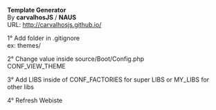 **Template Generator<br>**
By **carvalhosJS** / **NAUS**<br>
URL: http://carvalhosjs.github.io/

1° Add folder in .gitignore<br>
ex: themes/<name-of-project>

2° Change value inside source/Boot/Config.php<br>
CONF_VIEW_THEME

3° Add LIBS inside of CONF_FACTORIES for super LIBS
or MY_LIBS for other libs

4° Refresh Webiste
